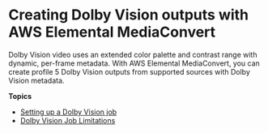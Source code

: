 # Creating Dolby Vision outputs with AWS Elemental MediaConvert<a name="dolby-vision"></a>

Dolby Vision video uses an extended color palette and contrast range with dynamic, per\-frame metadata\. With AWS Elemental MediaConvert, you can create profile 5 Dolby Vision outputs from supported sources with Dolby Vision metadata\.

**Topics**
+ [Setting up a Dolby Vision job](setting-up-a-dolby-vision-job.md)
+ [Dolby Vision Job Limitations](dolby-vision-job-limitations-and-requirements.md)